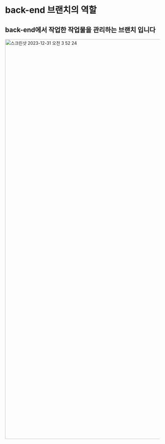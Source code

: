 # back-end 브랜치의 역할
## back-end에서 작업한 작업물을 관리하는 브랜치 입니다
<img width="1301" alt="스크린샷 2023-12-31 오전 3 52 24" src="https://github.com/Sweet-Bird-GitHub/SweetBird--homepage/assets/106467549/111727c3-9b37-429f-a17e-f9beeae8e21e">
